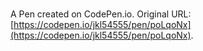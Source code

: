 # 

A Pen created on CodePen.io. Original URL: [https://codepen.io/jkl54555/pen/poLqoNx](https://codepen.io/jkl54555/pen/poLqoNx).

